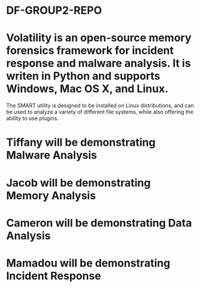 # DF-GROUP2-REPO
# Volatility is an open-source memory forensics framework for incident response and malware analysis. It is writen in Python and supports Windows, Mac OS X, and Linux. #

The SMART utility is designed to be installed on Linux distributions, and can be used to analyze a variety of different file systems, while also offering the ability to use plugins.

# Tiffany will be demonstrating Malware Analysis #

# Jacob will be demonstrating Memory Analysis #

# Cameron will be demonstrating Data Analysis #

# Mamadou will be demonstrating Incident Response #


